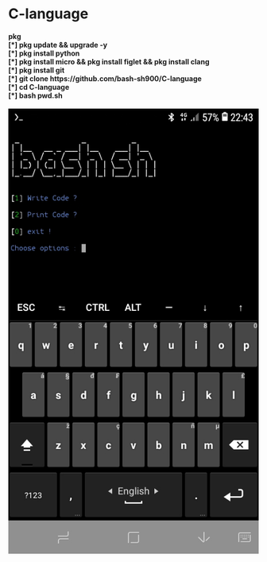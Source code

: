 # C-language
<h4>pkg 
<br>
[*] pkg update && upgrade -y
<br>
[*] pkg install python
<br>
[*] pkg install micro && pkg install figlet && pkg install clang
<br>
[*] pkg install git
<br>
[*] git clone https://github.com/bash-sh900/C-language
<br>
[*] cd C-language
<br>
[*] bash pwd.sh
</h4>
<img src="https://github.com/bash-sh900/C-language/blob/main/Screenshot_20210325-224356.jpg">
